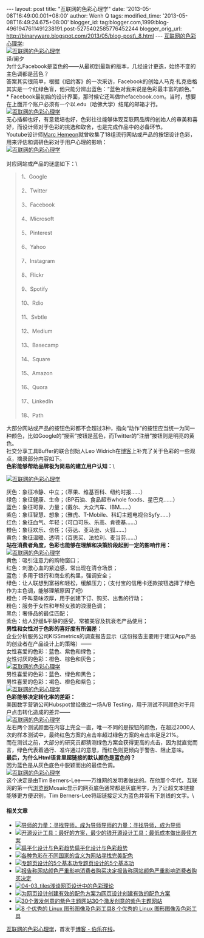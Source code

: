 --- layout: post title: "互联网的色彩心理学" date:
'2013-05-08T16:49:00.001+08:00' author: Wenh Q tags: modified\_time:
'2013-05-08T16:49:24.675+08:00' blogger\_id:
tag:blogger.com,1999:blog-4961947611491238191.post-5275402585776452244
blogger\_orig\_url:
http://binaryware.blogspot.com/2013/05/blog-post\_8.html ---
[互联网的色彩心理学](http://blog.jobbole.com/39343/?utm_source=rss&utm_medium=rss&utm_campaign=%25e4%25ba%2592%25e8%2581%2594%25e7%25bd%2591%25e7%259a%2584%25e8%2589%25b2%25e5%25bd%25a9%25e5%25bf%2583%25e7%2590%2586%25e5%25ad%25a6):
\
[![互联网的色彩心理学](http://blog.jobbole.com/wp-content/uploads/2013/05/internet-color-psy-01.jpg "互联网的色彩心理学")](http://blog.jobbole.com/wp-content/uploads/2013/05/internet-color-psy-01.jpg "互联网的色彩心理学")\
译/阑夕\
为什么Facebook是蓝色的——从最初到最新的版本，几经设计更迭，始终不变的主色调都是蓝色？\
答案其实很简单，根据《纽约客》的一次采访，Facebook的创始人马克·扎克伯格其实是一个红绿色盲，他只能分辨出蓝色：“蓝色对我来说是色彩最丰富的颜色。”\
\*
Facebook最初始的设计界面，那时候它还叫做thefacebook.com。当时，想要在上面开个账户必须有一个以.edu（哈佛大学）结尾的邮箱才行。\
[![互联网的色彩心理学](http://blog.jobbole.com/wp-content/uploads/2013/05/internet-color-psy-02.jpg "互联网的色彩心理学")](http://blog.jobbole.com/wp-content/uploads/2013/05/internet-color-psy-02.jpg "互联网的色彩心理学")\
无心插柳也好，有意栽培也好，色彩往往能够体现互联网品牌的创始人的审美和喜好，而设计师对于色彩的挑选和取舍，也是完成作品中的必备环节。\
Youtube设计师[Marc
Hemeon](https://medium.com/design-ux/77eb4f9a439d)就曾收集了18组流行网站或产品的按钮设计色彩，用来评估和调研色彩对于用户心理的影响：\
[![互联网的色彩心理学](http://blog.jobbole.com/wp-content/uploads/2013/05/internet-color-psy-03.png "互联网的色彩心理学")](http://blog.jobbole.com/wp-content/uploads/2013/05/internet-color-psy-03.png "互联网的色彩心理学")\
\
对应网站或产品的谜底如下：\

> 1、Google\
> \
> 2、Twitter\
> \
> 3、Facebook\
> \
> 4、Microsoft\
> \
> 5、Pinterest\
> \
> 6、Yahoo\
> \
> 7、Instagram\
> \
> 8、Flickr\
> \
> 9、Spotify\
> \
> 10、Rdio\
> \
> 11、Svbtle\
> \
> 12、Medium\
> \
> 13、Basecamp\
> \
> 14、Square\
> \
> 15、Amazon\
> \
> 16、Quora\
> \
> 17、LinkedIn\
> \
> 18、Path

大部分网站或产品的按钮色彩都不会超过3种，指向“动作”的按钮应当统一为同一种颜色，比如Google的“搜索”按钮是蓝色，而Twitter的“注册”按钮则是明亮的黄色。\
社交分享工具Buffer的联合创始人Leo
Widrich在[博客](http://blog.bufferapp.com/the-science-of-colors-in-marketing-why-is-facebook-blue)上补充了关于色彩的一些观点，摘录部分内容如下。\
**色彩能够帮助品牌极为简易的建立用户认知：**\

[![互联网的色彩心理学](http://blog.jobbole.com/wp-content/uploads/2013/05/internet-color-psy-04.jpg "互联网的色彩心理学")](http://blog.jobbole.com/wp-content/uploads/2013/05/internet-color-psy-04.jpg "互联网的色彩心理学")

灰色：象征冷静、中立；（苹果、维基百科、纽约时报……）\
绿色：象征健康、生命；（BP石油、食品超市whole foods、星巴克……）\
蓝色：象征可靠、力量；（戴尔、大众汽车、IBM……）\
紫色：象征智慧、想象；（雅虎、T-Mobile、科幻主题电视台Syfy……）\
红色：象征血气、年轻；（可口可乐、乐高、肯德基……）\
橙色：象征欢乐、信任；（芬达、亚马逊、火狐……）\
黄色：象征温暖、透明；（百思买、法拉利、麦当劳……）\
**站在消费者角度，色彩也能够在理解和决策阶段起到一定的影响作用：**\
[![互联网的色彩心理学](http://blog.jobbole.com/wp-content/uploads/2013/05/internet-color-psy-05.png "互联网的色彩心理学")](http://blog.jobbole.com/wp-content/uploads/2013/05/internet-color-psy-05.png "互联网的色彩心理学")\
黄色：吸引注意力的购物窗口；\
红色：刺激心血的紧迫感，常出现在清仓场景；\
蓝色：多用于银行和商业机构里，强调安全；\
绿色：让人联想到富裕和轻松，缓解压力；（支付宝的信用卡还款按钮选择了绿色作为主色调，能够理解原因了吧）\
橙色：呼叫意味浓厚，用于创建下订、购买、出售的行动；\
粉色：服务于女性和年轻女孩的浪漫色调；\
黑色：奢侈品的最佳匹配；\
紫色：给人舒缓&平静的感受，常被美容及抗衰老产品使用；\
**男性和女性对于色彩的喜好度有所偏差：**\
企业分析服务公司KISSmetrics的调查报告显示（这份报告主要用于建议App产品的创业者在产品设计上的策略）——\
女性喜爱的色彩：蓝色、紫色和绿色；\
女性讨厌的色彩：橙色、棕色和灰色；\
[![互联网的色彩心理学](http://blog.jobbole.com/wp-content/uploads/2013/05/internet-color-psy-06.png "互联网的色彩心理学")](http://blog.jobbole.com/wp-content/uploads/2013/05/internet-color-psy-06.png "互联网的色彩心理学")\
男性喜爱的色彩：蓝色、绿色和黑色；\
男性喜爱的色彩：褐色、橙色和紫色；\
[![互联网的色彩心理学](http://blog.jobbole.com/wp-content/uploads/2013/05/internet-color-psy-07.png "互联网的色彩心理学")](http://blog.jobbole.com/wp-content/uploads/2013/05/internet-color-psy-07.png "互联网的色彩心理学")\
**色彩能够决定转化率的差距：**\
美国数字营销公司Hubspot曾经做过一场A/B
Testing，用于测试不同颜色对于用户点击转化造成的差异——\
[![互联网的色彩心理学](http://blog.jobbole.com/wp-content/uploads/2013/05/internet-color-psy-08.png "互联网的色彩心理学")](http://blog.jobbole.com/wp-content/uploads/2013/05/internet-color-psy-08.png "互联网的色彩心理学")\
左右两个测试颜面在内容上完全一直，唯一不同的是按钮的颜色，在超过2000人次的样本测试中，最终红色方案的点击率超过绿色方案的点击率足足21%。\
而在测试之前，大部分的研究员都猜测绿色方案会获得更高的点击，因为就直觉而言，绿色代表着通行、准许通过的意思，而红色则更倾向于警告、阻止意味。\
**最后，为什么Html语言里超链接的默认颜色是蓝色的？**\
因为蓝色是从灰色底色中脱颖而出的最佳色调。\
[![互联网的色彩心理学](http://blog.jobbole.com/wp-content/uploads/2013/05/internet-color-psy-09.png "互联网的色彩心理学")](http://blog.jobbole.com/wp-content/uploads/2013/05/internet-color-psy-09.png "互联网的色彩心理学")\
这个决定是由Tim
Berners-Lee——万维网的发明者做出的。在他那个年代，互联网的第一代[浏览器](http://blog.jobbole.com/12749/ "浏览器")Mosaic显示的网页底色通常都是灰底黑字，为了让超文本链接能够更方便识别，Tim
Berners-Lee将超链接定义为蓝色并带有下划线的文字。\

#### 相关文章

-   [![导师的力量：寻找导师，成为导师](http://blog.jobbole.com/wp-content/uploads/2013/02/mentor4-150x150.gif)](http://blog.jobbole.com/8125/)[导师的力量：寻找导师，成为导师](http://blog.jobbole.com/8125/)
-   [![开源设计工具：最好的方案，最少的钱](http://blog.jobbole.com/wp-content/uploads/2012/04/Open-Source-design-tools-Best-Solution-with-Minimal-Cost01-150x150.jpg)](http://blog.jobbole.com/16596/)[开源设计工具：最低成本做出最佳方案](http://blog.jobbole.com/16596/)
-   [![扁平化设计与色彩趋势](http://blog.jobbole.com/wp-content/uploads/2013/05/171-150x150.jpg)](http://blog.jobbole.com/39275/)[扁平化设计与色彩趋势](http://blog.jobbole.com/39275/)
-   [![各种色彩在不同国家的含义](http://blog.jobbole.com/wp-content/uploads/2011/11/20110716100713_56131-150x150.jpg)](http://blog.jobbole.com/7851/)[为网站寻找完美配色](http://blog.jobbole.com/7851/)
-   [![专题页设计的5个基本功](http://blog.jobbole.com/wp-content/uploads/2013/02/theme-page-02.png)](http://blog.jobbole.com/33459/)[专题页设计的5个基本功](http://blog.jobbole.com/33459/)
-   [![报告称网站颜色严重影响消费者购买决定](http://blog.jobbole.com/wp-content/plugins/wordpress-23-related-posts-plugin/static/thumbs/10.jpg)](http://blog.jobbole.com/1099/)[报告称网站颜色严重影响消费者购买决定](http://blog.jobbole.com/1099/)
-   [![04-03\_tiles](http://blog.jobbole.com/wp-content/uploads/2011/11/04-03_tiles-150x150.jpg)](http://blog.jobbole.com/8597/)[浅谈网页设计中的色彩理论](http://blog.jobbole.com/8597/)
-   [![为网页设计创建有效的配色方案](http://blog.jobbole.com/wp-content/plugins/wordpress-23-related-posts-plugin/static/thumbs/0.jpg)](http://blog.jobbole.com/1239/)[为网页设计创建有效的配色方案](http://blog.jobbole.com/1239/)
-   [![30个激发创意的紫色主题网站](http://www.jobbole.net/wp-content/uploads/2013/02/bajola-150x150.jpg)](http://blog.jobbole.com/611/)[30个激发创意的紫色主题网站](http://blog.jobbole.com/611/)
-   [![8 个优秀的 Linux
    图形图像及色彩工具](http://blog.jobbole.com/wp-content/uploads/2012/06/8-Essential-Free-Graphics-Tools1-150x150.jpg)](http://blog.jobbole.com/22044/)[8
    个优秀的 Linux 图形图像及色彩工具](http://blog.jobbole.com/22044/)

[互联网的色彩心理学](http://blog.jobbole.com/39343/)，首发于[博客 -
伯乐在线](http://blog.jobbole.com/)。

